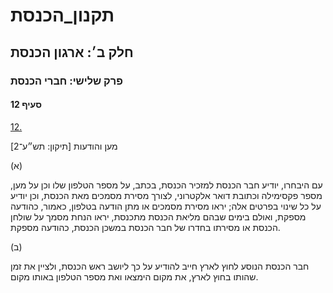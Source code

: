 # תקנון_הכנסת

## חלק ב׳: ארגון הכנסת

### פרק שלישי: חברי הכנסת

#### סעיף 12

[12.](https://he.wikisource.org/wiki/תקנון_הכנסת#s_yp_12)

מען והודעות [תיקון: תש״ע־2]

(א)

עם היבחרו,
יודיע חבר הכנסת למזכיר הכנסת, בכתב, על מספר הטלפון שלו וכן על מען, מספר
פקסימילה וכתובת דואר אלקטרוני, לצורך מסירת מסמכים מאת הכנסת, וכן יודיע
על כל שינוי בפרטים אלה; יראו מסירת מסמכים או מתן הודעה בטלפון, כאמור,
כהודעה מספקת, ואולם בימים שבהם מליאת הכנסת מתכנסת, יראו הנחת מסמך על
שולחן הכנסת או מסירתו בחדרו של חבר הכנסת במשכן הכנסת, כהודעה מספקת.

(ב)

חבר הכנסת
הנוסע לחוץ לארץ חייב להודיע על כך ליושב ראש הכנסת, ולציין את זמן שהותו
בחוץ לארץ, את מקום הימצאו ואת מספר הטלפון באותו מקום.